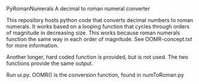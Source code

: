 PyRomanNumerals
A decimal to roman numeral converter

This repository hosts python code that converts decimal numbers to roman
numerals. It works based on a looping function that cycles through orders of 
magnitude in decreasing size. This works because roman numerals function the
same way in each order of magnitude. See OOMR-concept.txt for more information.

Another longer, hard coded function is provided, but is not used. The two
functions provide the same output.

Run ui.py.
OOMR() is the conversion function, found in numToRoman.py
